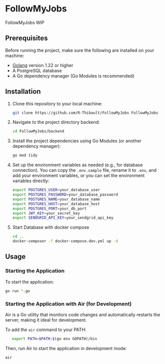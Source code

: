# FollowMyJobs

FollowMyJobs WIP

## Prerequisites

Before running the project, make sure the following are installed on your machine:

- [Golang](https://golang.org/dl/) version 1.22 or higher
- A PostgreSQL database
- A Go dependency manager (Go Modules is recommended)

## Installation

1. Clone this repository to your local machine:

   ```bash
   git clone https://github.com/R-Thibault/FollowMyJobs FollowMyJobs
   ```

2. Navigate to the project directory backend:

   ```bash
   cd FollowMyJobs/backend
   ```

3. Install the project dependencies using Go Modules (or another dependency manager):

   ```bash
   go mod tidy
   ```

4. Set up the environment variables as needed (e.g., for database connection). You can copy the `.env.sample` file, rename it to `.env`, and add your environment variables, or you can set the environment variables directly:

   ```bash
   export POSTGRES_USER=your_database_user
   export POSTGRES_PASSWORD=your_database_password
   export POSTGRES_NAME=your_database_name
   export POSTGRES_HOST=your_database_host
   export POSTGRES_PORT=your_db_port
   export JWT_KEY=your_secret_key
   export SENDGRID_API_KEY=your_sendgrid_api_key
   ```

5. Start Database with docker compose

   ```bash
   cd ..
   docker-composer -f docker-compose.dev.yml up -d
   ```

## Usage

### Starting the Application

To start the application:

```bash
go run *.go
```

### Starting the Application with Air (for Development)

Air is a Go utility that monitors code changes and automatically restarts the server, making it ideal for development.

To add the `air` command to your PATH:

```bash
   export PATH=$PATH:$(go env GOPATH)/bin
```

Then, run Air to start the application in development mode:

```bash
air
```
